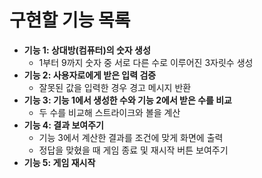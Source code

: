 # 구현할 기능 목록

* **기능 1: 상대방(컴퓨터)의 숫자 생성**
  * 1부터 9까지 숫자 중 서로 다른 수로 이루어진 3자릿수 생성
* **기능 2: 사용자로에게 받은 입력 검증**
  * 잘못된 값을 입력한 경우 경고 메시지 반환
* **기능 3: 기능 1에서 생성한 수와 기능 2에서 받은 수를 비교**
  * 두 수를 비교해 스트라이크와 볼을 계산
* **기능 4: 결과 보여주기**
  * 기능 3에서 계산한 결과를 조건에 맞게 화면에 출력
  * 정답을 맞혔을 때 게임 종료 및 재시작 버튼 보여주기
* **기능 5: 게임 재시작**

